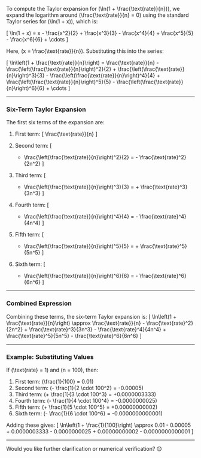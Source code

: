 To compute the Taylor expansion for \(\ln(1 + \frac{\text{rate}}{n})\), we expand the logarithm around \(\frac{\text{rate}}{n} = 0\) using the standard Taylor series for \(\ln(1 + x)\), which is:

\[
\ln(1 + x) = x - \frac{x^2}{2} + \frac{x^3}{3} - \frac{x^4}{4} + \frac{x^5}{5} - \frac{x^6}{6} + \cdots
\]

Here, \(x = \frac{\text{rate}}{n}\). Substituting this into the series:

\[
\ln\left(1 + \frac{\text{rate}}{n}\right) = \frac{\text{rate}}{n} - \frac{\left(\frac{\text{rate}}{n}\right)^2}{2} + \frac{\left(\frac{\text{rate}}{n}\right)^3}{3} - \frac{\left(\frac{\text{rate}}{n}\right)^4}{4} + \frac{\left(\frac{\text{rate}}{n}\right)^5}{5} - \frac{\left(\frac{\text{rate}}{n}\right)^6}{6} + \cdots
\]

---

### **Six-Term Taylor Expansion**
The first six terms of the expansion are:

1. First term:
   \[
   \frac{\text{rate}}{n}
   \]

2. Second term:
   \[
   - \frac{\left(\frac{\text{rate}}{n}\right)^2}{2} = - \frac{\text{rate}^2}{2n^2}
   \]

3. Third term:
   \[
   + \frac{\left(\frac{\text{rate}}{n}\right)^3}{3} = + \frac{\text{rate}^3}{3n^3}
   \]

4. Fourth term:
   \[
   - \frac{\left(\frac{\text{rate}}{n}\right)^4}{4} = - \frac{\text{rate}^4}{4n^4}
   \]

5. Fifth term:
   \[
   + \frac{\left(\frac{\text{rate}}{n}\right)^5}{5} = + \frac{\text{rate}^5}{5n^5}
   \]

6. Sixth term:
   \[
   - \frac{\left(\frac{\text{rate}}{n}\right)^6}{6} = - \frac{\text{rate}^6}{6n^6}
   \]

---

### **Combined Expression**
Combining these terms, the six-term Taylor expansion is:
\[
\ln\left(1 + \frac{\text{rate}}{n}\right) \approx \frac{\text{rate}}{n} - \frac{\text{rate}^2}{2n^2} + \frac{\text{rate}^3}{3n^3} - \frac{\text{rate}^4}{4n^4} + \frac{\text{rate}^5}{5n^5} - \frac{\text{rate}^6}{6n^6}
\]

---

### **Example: Substituting Values**
If \(\text{rate} = 1\) and \(n = 100\), then:

1. First term: \(\frac{1}{100} = 0.01\)
2. Second term: \(- \frac{1}{2 \cdot 100^2} = -0.00005\)
3. Third term: \(+ \frac{1}{3 \cdot 100^3} = +0.0000003333\)
4. Fourth term: \(- \frac{1}{4 \cdot 100^4} = -0.0000000025\)
5. Fifth term: \(+ \frac{1}{5 \cdot 100^5} = +0.00000000002\)
6. Sixth term: \(- \frac{1}{6 \cdot 100^6} = -0.0000000000001\)

Adding these gives:
\[
\ln\left(1 + \frac{1}{100}\right) \approx 0.01 - 0.00005 + 0.0000003333 - 0.0000000025 + 0.00000000002 - 0.0000000000001
\]

---

Would you like further clarification or numerical verification? 😊

